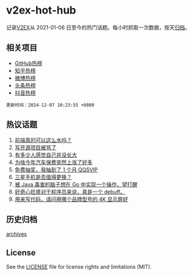 # v2ex-hot-hub

 记录[V2EX](https://www.v2ex.com/)从 2021-01-06 日至今的热门话题。每小时抓取一次数据，按天[归档](archives)。
 
 ## 相关项目

- [GitHub热榜](https://github.com/lonnyzhang423/github-hot-hub)
- [知乎热榜](https://github.com/lonnyzhang423/zhihu-hot-hub)
- [微博热榜](https://github.com/lonnyzhang423/weibo-hot-hub)
- [头条热榜](https://github.com/lonnyzhang423/toutiao-hot-hub)
- [抖音热榜](https://github.com/lonnyzhang423/douyin-hot-hub)


 `更新时间：2024-12-07 10:23:55 +0800`

## 热议话题

1. [前端真的可以这么水吗？](https://www.v2ex.com/t/1095486)
1. [写开源项目被骂了](https://www.v2ex.com/t/1095488)
1. [有多少人感觉自己并没长大](https://www.v2ex.com/t/1095520)
1. [为啥今年汽车保费突然上涨了好多](https://www.v2ex.com/t/1095495)
1. [免费抽奖，我抽到了 1 个月 QQSVIP](https://www.v2ex.com/t/1095470)
1. [三星手机是否值得更换？](https://www.v2ex.com/t/1095444)
1. [被 Java 毒害的脑子想在 Go 中实现一个操作，望打醒](https://www.v2ex.com/t/1095483)
1. [好奇心旺盛对于程序员来说，真是一个 debuff。](https://www.v2ex.com/t/1095458)
1. [用来写代码，请问用哪个品牌型号的 4K 显示屏好](https://www.v2ex.com/t/1095466)

## 历史归档

[archives](archives)

## License

See the [LICENSE](LICENSE) file for license rights and limitations (MIT).
